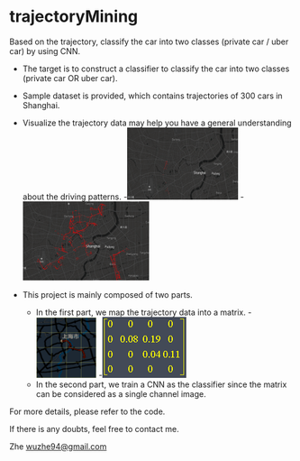 # trajectoryMining
Based on the trajectory, classify the car into two classes (private car / uber car) by using CNN.

- The target is to construct a classifier to classify the car into two classes (private car OR uber car).

- Sample dataset is provided, which contains trajectories of 300 cars in Shanghai.

- Visualize the trajectory data may help you have a general understanding about the driving patterns.
    -![](https://github.com/wuzhe94/trajectoryMining/blob/master/img/privateCarTra.png)
    -![](https://github.com/wuzhe94/trajectoryMining/blob/master/img/uberCarTra.png)

- This project is mainly composed of two parts. 
    - In the first part, we map the trajectory data into a matrix.
        -![](https://github.com/wuzhe94/trajectoryMining/blob/master/img/sampleTrajectory.png)
        -![](https://github.com/wuzhe94/trajectoryMining/blob/master/img/sampleMatrix.png)
    - In the second part, we train a CNN as the classifier since the matrix can be considered as a single channel image.


For more details, please refer to the code. 

If there is any doubts, feel free to contact me.

Zhe
wuzhe94@gmail.com

